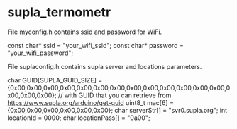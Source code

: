 # supla_termometr

File myconfig.h contains ssid and password for WiFi.

const char* ssid = "your_wifi_ssid";
const char* password = "your_wifi_password";

File suplaconfig.h contains supla server and locations parameters.

char GUID[SUPLA_GUID_SIZE] = {0x00,0x00,0x00,0x00,0x00,0x00,0x00,0x00,0x00,0x00,0x00,0x00,0x00,0x00,0x00,0x00};
    // ﻿with GUID that you can retrieve from https://www.supla.org/arduino/get-guid
uint8_t mac[6] = {0x00,0x00,0x00,0x00,0x00,0x00};
char serverStr[] = "svr0.supla.org";
int locationId = 0000;
char locationPass[] = "0a00";
